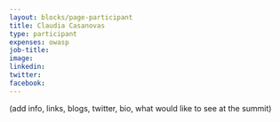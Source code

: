```yaml
---
layout: blocks/page-participant
title: Claudia Casanovas
type: participant
expenses: owasp
job-title:
image: 
linkedin:
twitter:
facebook:
---
```


(add info, links, blogs, twitter, bio, what would like to see at the summit)
